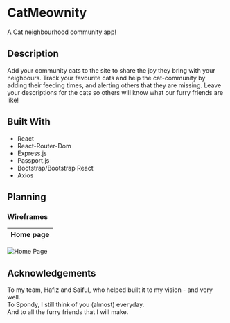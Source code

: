 # CatMeownity

A Cat neighbourhood community app!

## Description

Add your community cats to the site to share the joy they bring with your neighbours. Track your favourite cats and help the cat-community by adding their feeding times, and alerting others that they are missing. Leave your descriptions for the cats so others will know what our furry friends are like!

## Built With
- React
- React-Router-Dom
- Express.js
- Passport.js
- Bootstrap/Bootstrap React
- Axios

## Planning
### Wireframes
|Home page|
|---------|
![Home Page](/blob/master/Wireframes/Wireframes%20-%20Landing.PNG)


## Acknowledgements
To my team, Hafiz and Saiful, who helped built it to my vision - and very well.
<br/>
To Spondy, I still think of you (almost) everyday.
<br/>
And to all the furry friends that I will make.
